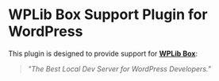 # WPLib Box Support Plugin for WordPress

This plugin is designed to provide support for [**WPLib Box**](https://github.com/wplib/wplib-box): 
> _"The Best Local Dev Server for WordPress Developers."_
